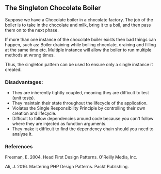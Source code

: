 ## The Singleton Chocolate Boiler

Suppose we have a Chocolate boiler in a chocolate factory. The job of the
boiler is to take in the chocolate and milk, bring it to a boil, and then pass
them on to the next phase.

If more than one instance of the chocolate boiler exists then bad things can happen,
such as: Boiler draining while boiling chocolate, draining and filling at the
same time etc. Multiple instance will allow the boiler to run multiple methods
at wrong times. 

Thus, the singleton pattern can be used to ensure only a single instance it
created. 

### Disadvantages:
* They are inherently tightly coupled, meaning they are difficult to test 
(unit tests). 
* They maintain their state throughout the lifecycle of the application.
* Violates the Single Responsibility Principle by controlling their own 
creation and lifecycle.
* Difficult to follow dependencies around code because you can't follow where
they are injected as function arguments.
* They make it difficult to find the dependency chain should you need to analyse
it. 

### References
Freeman, E. 2004. Head First Design Patterns. O'Reilly Media, Inc.

Ali, J. 2016. Mastering PHP Design Patterns. Packt Publishing.